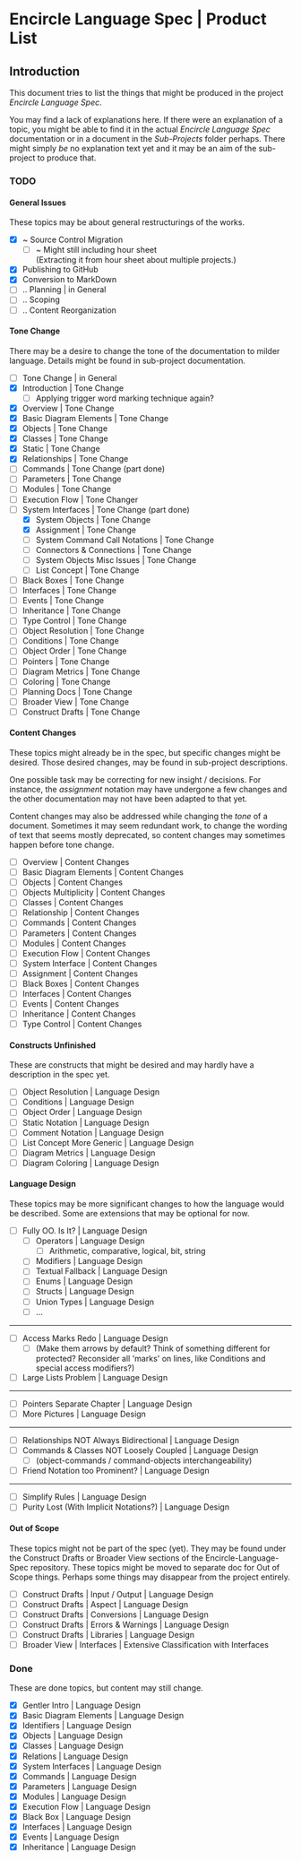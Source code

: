 ﻿Encircle Language Spec | Product List
=====================================


Introduction
------------

This document tries to list the things that might be produced in the project *Encircle Language Spec*.

You may find a lack of explanations here. If there were an explanation of a topic, you might be able to find it in the actual *Encircle Language Spec* documentation or in a document in the *Sub-Projects* folder perhaps. There might simply *be* no explanation text yet and it may be an aim of the sub-project to produce that.

### TODO

#### General Issues

These topics may be about general restructurings of the works.

- [x] ~ Source Control Migration
    - [ ] ~ Might still including hour sheet  
            (Extracting it from hour sheet about multiple projects.)
- [x] Publishing to GitHub
- [x] Conversion to MarkDown
- [ ] .. Planning | in General
- [ ] .. Scoping
- [ ] .. Content Reorganization

#### Tone Change

There may be a desire to change the tone of the documentation to milder language. Details might be found in sub-project documentation.

- [ ] Tone Change | in General
- [x] Introduction | Tone Change
    - [ ] Applying trigger word marking technique again?
- [x] Overview | Tone Change
- [x] Basic Diagram Elements | Tone Change
- [x] Objects | Tone Change
- [x] Classes | Tone Change
- [x] Static | Tone Change
- [x] Relationships | Tone Change
- [ ] Commands | Tone Change (part done)
- [ ] Parameters | Tone Change
- [ ] Modules | Tone Change
- [ ] Execution Flow | Tone Changer
- [ ] System Interfaces | Tone Change (part done)
    - [x] System Objects | Tone Change
    - [x] Assignment | Tone Change
    - [ ] System Command Call Notations | Tone Change
    - [ ] Connectors & Connections | Tone Change
    - [ ] System Objects Misc Issues | Tone Change
    - [ ] List Concept | Tone Change
- [ ] Black Boxes | Tone Change
- [ ] Interfaces | Tone Change
- [ ] Events | Tone Change
- [ ] Inheritance | Tone Change
- [ ] Type Control | Tone Change
- [ ] Object Resolution | Tone Change
- [ ] Conditions | Tone Change
- [ ] Object Order | Tone Change
- [ ] Pointers | Tone Change
- [ ] Diagram Metrics | Tone Change
- [ ] Coloring | Tone Change
- [ ] Planning Docs | Tone Change
- [ ] Broader View | Tone Change
- [ ] Construct Drafts | Tone Change

#### Content Changes

These topics might already be in the spec, but specific changes might be desired. Those desired changes, may be found in sub-project descriptions.

One possible task may be correcting for new insight / decisions. For instance, the *assignment* notation may have undergone a few changes and the other documentation may not have been adapted to that yet.

Content changes may also be addressed while changing the *tone* of a document. Sometimes it may seem redundant work, to change the wording of text that seems mostly deprecated, so content changes may sometimes happen before tone change.

- [ ] Overview | Content Changes
- [ ] Basic Diagram Elements | Content Changes
- [ ] Objects | Content Changes
- [ ] Objects Multiplicity | Content Changes
- [ ] Classes | Content Changes
- [ ] Relationship | Content Changes
- [ ] Commands | Content Changes
- [ ] Parameters | Content Changes
- [ ] Modules | Content Changes
- [ ] Execution Flow | Content Changes
- [ ] System Interface | Content Changes
- [ ] Assignment | Content Changes
- [ ] Black Boxes | Content Changes
- [ ] Interfaces | Content Changes
- [ ] Events | Content Changes
- [ ] Inheritance | Content Changes
- [ ] Type Control | Content Changes

#### Constructs Unfinished

These are constructs that might be desired and may hardly have a description in the spec yet.

- [ ] Object Resolution | Language Design
- [ ] Conditions | Language Design
- [ ] Object Order | Language Design
- [ ] Static Notation | Language Design
- [ ] Comment Notation | Language Design
- [ ] List Concept More Generic | Language Design
- [ ] Diagram Metrics | Language Design
- [ ] Diagram Coloring | Language Design

#### Language Design

These topics may be more significant changes to how the language would be described. Some are extensions that may be optional for now.

- [ ] Fully OO. Is It? | Language Design
    - [ ] Operators | Language Design
        - [ ] Arithmetic, comparative, logical, bit, string
    - [ ] Modifiers | Language Design
    - [ ] Textual Fallback | Language Design
    - [ ] Enums | Language Design
    - [ ] Structs | Language Design
    - [ ] Union Types | Language Design
    - [ ] ...
-----
- [ ] Access Marks Redo | Language Design
    - [ ] (Make them arrows by default? Think of something different for protected? Reconsider all 'marks' on lines, like Conditions and special access modifiers?)
- [ ] Large Lists Problem | Language Design
-----
- [ ] Pointers Separate Chapter | Language Design
- [ ] More Pictures | Language Design
-----
- [ ] Relationships NOT Always Bidirectional | Language Design
- [ ] Commands & Classes NOT Loosely Coupled | Language Design
    - [ ] (object-commands / command-objects interchangeability)
- [ ] Friend Notation too Prominent? | Language Design
-----
- [ ] Simplify Rules | Language Design
- [ ] Purity Lost (With Implicit Notations?) | Language Design

#### Out of Scope

These topics might not be part of the spec (yet). They may be found under the Construct Drafts or Broader View sections of the Encircle-Language-Spec repository. These topics might be moved to separate doc for Out of Scope things. Perhaps some things may disappear from the project entirely.

- [ ] Construct Drafts | Input / Output | Language Design
- [ ] Construct Drafts | Aspect | Language Design
- [ ] Construct Drafts | Conversions | Language Design
- [ ] Construct Drafts | Errors & Warnings | Language Design
- [ ] Construct Drafts | Libraries | Language Design
- [ ] Broader View | Interfaces | Extensive Classification with Interfaces

### Done

These are done topics, but content may still change.

- [x] Gentler Intro | Language Design
- [x] Basic Diagram Elements | Language Design
- [x] Identifiers | Language Design
- [x] Objects | Language Design
- [x] Classes | Language Design
- [x] Relations | Language Design
- [x] System Interfaces | Language Design
- [x] Commands | Language Design
- [x] Parameters | Language Design
- [x] Modules | Language Design
- [x] Execution Flow | Language Design
- [x] Black Box | Language Design
- [x] Interfaces | Language Design
- [x] Events | Language Design
- [x] Inheritance | Language Design